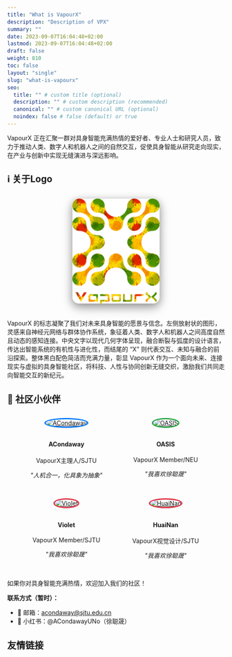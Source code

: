 ```yaml
---
title: "What is VapourX"
description: "Description of VPX"
summary: ""
date: 2023-09-07T16:04:48+02:00
lastmod: 2023-09-07T16:04:48+02:00
draft: false
weight: 810
toc: false
layout: "single"
slug: "what-is-vapourx"
seo:
  title: "" # custom title (optional)
  description: "" # custom description (recommended)
  canonical: "" # custom canonical URL (optional)
  noindex: false # false (default) or true
---
```


VapourX 正在汇聚一群对具身智能充满热情的爱好者、专业人士和研究人员，致力于推动人类、数字人和机器人之间的自然交互，促使具身智能从研究走向现实，在产业与创新中实现无缝演进与深远影响。



## ℹ️ 关于Logo

<div style="text-align: center; margin: 2rem 0;">
  <img src="./images/media/vapourx-clean.jpg" alt="VapourX Clean" style="max-width: 300px; width: 40%; height: auto; border-radius: 15px; box-shadow: 0 8px 25px rgba(0,0,0,0.3); filter: drop-shadow(0 4px 8px rgba(0,0,0,0.2));">
</div>

VapourX 的标志凝聚了我们对未来具身智能的愿景与信念。左侧放射状的图形，灵感来自神经元网络与群体协作系统，象征着人类、数字人和机器人之间高度自然且动态的感知连接。中央文字以现代几何字体呈现，融合断裂与弧度的设计语言，传达出智能系统的有机性与进化性，而结尾的 “X” 则代表交互、未知与融合的前沿探索。整体黑白配色简洁而充满力量，彰显 VapourX 作为一个面向未来、连接现实与虚拟的具身智能社区，将科技、人性与协同创新无缝交织，激励我们共同走向智能交互的新纪元。

## 👥 社区小伙伴

<div style="display: flex; justify-content: center; flex-wrap: wrap; gap: 30px; margin: 30px 0;">

  <!-- ACondaway -->
  <div style="text-align: center; min-width: 200px;">
    <a href="https://github.com/ACondaway" target="_blank">
      <img src="https://avatars.githubusercontent.com/ACondaway?v=4"
           alt="ACondaway"
           style="width: 120px; height: 120px; border-radius: 50%; object-fit: cover; border: 3px solid #007bff; margin-bottom: 10px; cursor: pointer;">
    </a>
    <h4>ACondaway</h4>
    <p>VapourX主理人/SJTU</p>
    <p><em>"人机合一，化具象为抽象"</em></p>
  </div>

  <!-- OASIS -->
  <div style="text-align: center; min-width: 200px;">
    <a href="https://github.com/10-OASIS-01" target="_blank">
      <img src="https://avatars.githubusercontent.com/u/125074201?v=4"
           alt="OASIS"
           style="width: 120px; height: 120px; border-radius: 50%; object-fit: cover; border: 3px solid #28a745; margin-bottom: 10px; cursor: pointer;">
    </a>
    <h4>OASIS</h4>
    <p>VapourX Member/NEU</p>
    <p><em>"我喜欢徐聪晟"</em></p>
  </div>

  <!-- Violet -->
  <div style="text-align: center; min-width: 200px;">
    <a href="https://github.com/VioletEvar" target="_blank">
      <img src="https://avatars.githubusercontent.com/u/113980234?v=4"
           alt="Violet"
           style="width: 120px; height: 120px; border-radius: 50%; object-fit: cover; border: 3px solid #dc3545; margin-bottom: 10px; cursor: pointer;">
    </a>
    <h4>Violet</h4>
    <p>VapourX Member/SJTU</p>
    <p><em>"我喜欢徐聪晟"</em></p>
  </div>

  <!-- HuaiNanPro -->
  <div style="text-align: center; min-width: 200px;">
    <a href="https://github.com/HuaiNanPro" target="_blank">
      <img src="https://avatars.githubusercontent.com/u/165187020?v=4"
           alt="HuaiNan"
           style="width: 120px; height: 120px; border-radius: 50%; object-fit: cover; border: 3px solid #dc3545; margin-bottom: 10px; cursor: pointer;">
    </a>
    <h4>HuaiNan</h4>
    <p>VapourX视觉设计/SJTU</p>
    <p><em>"我喜欢徐聪晟"</em></p>
  </div>

</div>


如果你对具身智能充满热情，欢迎加入我们的社区！

**联系方式（暂时）：**
- 📧 邮箱：acondaway@sjtu.edu.cn
- 📱 小红书：@ACondawayUNo（徐聪晟）

## 友情链接

